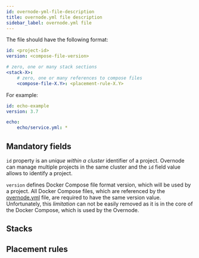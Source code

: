 ```yaml
---
id: overnode-yml-file-description
title: overnode.yml file description
sidebar_label: overnode.yml file
---
```


The file should have the following format:

```yml
id: <project-id>
version: <compose-file-version>

# zero, one or many stack sections
<stack-X>:
    # zero, one or many references to compose files
    <compose-file-X.Y>: <placement-rule-X.Y>
```

For example:

```yml
id: echo-example
version: 3.7

echo:
    echo/service.yml: *
```

## Mandatory fields

`id` property is an *unique within a cluster* identifier of a project. Overnode can manage multiple projects in the same cluster and the `id` field value allows to identify a project.

`version` defines Docker Compose file format version, which will be used by a project. All Docker Compose files, which are referenced by the [overnode.yml](overnode-yml-file-description) file, are required to have the same version value. Unfortunately, this *limitation* can not be easily removed as it is in the core of the Docker Compose, which is used by the Overnode.

## Stacks



## Placement rules

